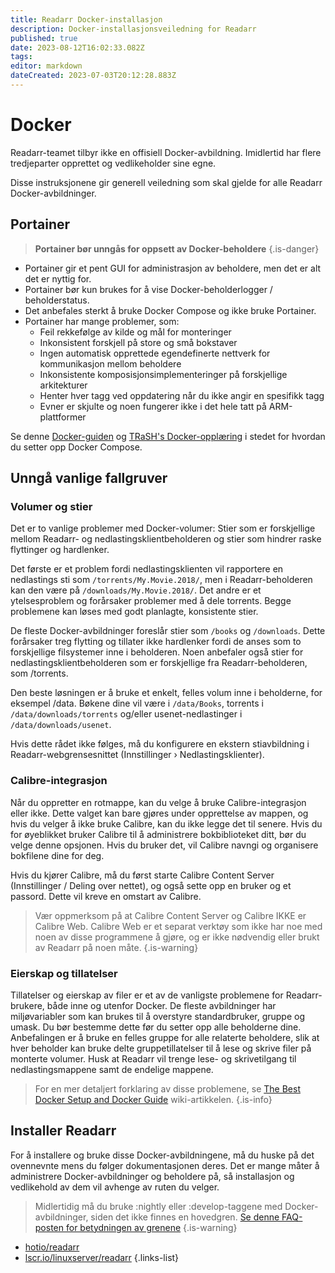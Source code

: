 ```yaml
---
title: Readarr Docker-installasjon
description: Docker-installasjonsveiledning for Readarr
published: true
date: 2023-08-12T16:02:33.082Z
tags: 
editor: markdown
dateCreated: 2023-07-03T20:12:28.883Z
---
```


# Docker

Readarr-teamet tilbyr ikke en offisiell Docker-avbildning. Imidlertid har flere tredjeparter opprettet og vedlikeholder sine egne.

Disse instruksjonene gir generell veiledning som skal gjelde for alle Readarr Docker-avbildninger.

## Portainer

> **Portainer bør unngås for oppsett av Docker-beholdere** {.is-danger}

- Portainer gir et pent GUI for administrasjon av beholdere, men det er alt det er nyttig for.
- Portainer bør kun brukes for å vise Docker-beholderlogger / beholderstatus.
- Det anbefales sterkt å bruke Docker Compose og ikke bruke Portainer.
- Portainer har mange problemer, som:
  - Feil rekkefølge av kilde og mål for monteringer
  - Inkonsistent forskjell på store og små bokstaver
  - Ingen automatisk opprettede egendefinerte nettverk for kommunikasjon mellom beholdere
  - Inkonsistente komposisjonsimplementeringer på forskjellige arkitekturer
  - Henter hver tagg ved oppdatering når du ikke angir en spesifikk tagg
  - Evner er skjulte og noen fungerer ikke i det hele tatt på ARM-plattformer

Se denne [Docker-guiden](/docker-guide) og [TRaSH's Docker-opplæring](https://trash-guides.info/hardlinks/) i stedet for hvordan du setter opp Docker Compose.

## Unngå vanlige fallgruver

### Volumer og stier

Det er to vanlige problemer med Docker-volumer: Stier som er forskjellige mellom Readarr- og nedlastingsklientbeholderen og stier som hindrer raske flyttinger og hardlenker.

Det første er et problem fordi nedlastingsklienten vil rapportere en nedlastings sti som `/torrents/My.Movie.2018/`, men i Readarr-beholderen kan den være på `/downloads/My.Movie.2018/`. Det andre er et ytelsesproblem og forårsaker problemer med å dele torrents. Begge problemene kan løses med godt planlagte, konsistente stier.

De fleste Docker-avbildninger foreslår stier som `/books` og `/downloads`. Dette forårsaker treg flytting og tillater ikke hardlenker fordi de anses som to forskjellige filsystemer inne i beholderen. Noen anbefaler også stier for nedlastingsklientbeholderen som er forskjellige fra Readarr-beholderen, som /torrents.

Den beste løsningen er å bruke et enkelt, felles volum inne i beholderne, for eksempel /data. Bøkene dine vil være i `/data/Books`, torrents i `/data/downloads/torrents` og/eller usenet-nedlastinger i `/data/downloads/usenet`.

Hvis dette rådet ikke følges, må du konfigurere en ekstern stiavbildning i Readarr-webgrensesnittet (Innstillinger › Nedlastingsklienter).

### Calibre-integrasjon

Når du oppretter en rotmappe, kan du velge å bruke Calibre-integrasjon eller ikke. Dette valget kan bare gjøres under opprettelse av mappen, og hvis du velger å ikke bruke Calibre, kan du ikke legge det til senere. Hvis du for øyeblikket bruker Calibre til å administrere bokbiblioteket ditt, bør du velge denne opsjonen. Hvis du bruker det, vil Calibre navngi og organisere bokfilene dine for deg.

Hvis du kjører Calibre, må du først starte Calibre Content Server (Innstillinger / Deling over nettet), og også sette opp en bruker og et passord. Dette vil kreve en omstart av Calibre.

> Vær oppmerksom på at Calibre Content Server og Calibre IKKE er Calibre Web. Calibre Web er et separat verktøy som ikke har noe med noen av disse programmene å gjøre, og er ikke nødvendig eller brukt av Readarr på noen måte.
{.is-warning}

### Eierskap og tillatelser

Tillatelser og eierskap av filer er et av de vanligste problemene for Readarr-brukere, både inne og utenfor Docker. De fleste avbildninger har miljøvariabler som kan brukes til å overstyre standardbruker, gruppe og umask. Du bør bestemme dette før du setter opp alle beholderne dine. Anbefalingen er å bruke en felles gruppe for alle relaterte beholdere, slik at hver beholder kan bruke delte gruppetillatelser til å lese og skrive filer på monterte volumer.
Husk at Readarr vil trenge lese- og skrivetilgang til nedlastingsmappene samt de endelige mappene.

> For en mer detaljert forklaring av disse problemene, se [The Best Docker Setup and Docker Guide](/docker-guide) wiki-artikkelen.
{.is-info}

## Installer Readarr

For å installere og bruke disse Docker-avbildningene, må du huske på det ovennevnte mens du følger dokumentasjonen deres. Det er mange måter å administrere Docker-avbildninger og beholdere på, så installasjon og vedlikehold av dem vil avhenge av ruten du velger.

> Midlertidig må du bruke :nightly eller :develop-taggene med Docker-avbildninger, siden det ikke finnes en hovedgren. [Se denne FAQ-posten for betydningen av grenene](/readarr/faq#how-do-i-update-readarr)
{.is-warning}

- [hotio/readarr](https://hotio.dev/containers/readarr/)
- [lscr.io/linuxserver/readarr](https://docs.linuxserver.io/images/docker-readarr)
{.links-list}